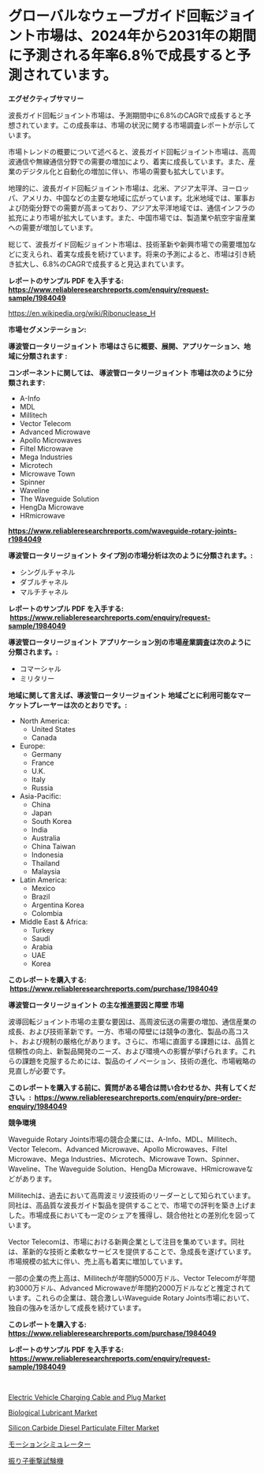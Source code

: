 <p><h1>グローバルなウェーブガイド回転ジョイント市場は、2024年から2031年の期間に予測される年率6.8％で成長すると予測されています。</h1></p><p><strong>エグゼクティブサマリー</strong></p>
<p><p>波長ガイド回転ジョイント市場は、予測期間中に6.8%のCAGRで成長すると予想されています。この成長率は、市場の状況に関する市場調査レポートが示しています。</p><p>市場トレンドの概要について述べると、波長ガイド回転ジョイント市場は、高周波通信や無線通信分野での需要の増加により、着実に成長しています。また、産業のデジタル化と自動化の増加に伴い、市場の需要も拡大しています。</p><p>地理的に、波長ガイド回転ジョイント市場は、北米、アジア太平洋、ヨーロッパ、アメリカ、中国などの主要な地域に広がっています。北米地域では、軍事および防衛分野での需要が高まっており、アジア太平洋地域では、通信インフラの拡充により市場が拡大しています。また、中国市場では、製造業や航空宇宙産業への需要が増加しています。</p><p>総じて、波長ガイド回転ジョイント市場は、技術革新や新興市場での需要増加などに支えられ、着実な成長を続けています。将来の予測によると、市場は引き続き拡大し、6.8%のCAGRで成長すると見込まれています。</p></p>
<p><strong>レポートのサンプル PDF を入手する: <a href="https://www.reliableresearchreports.com/enquiry/request-sample/1984049">https://www.reliableresearchreports.com/enquiry/request-sample/1984049</a></strong></p>
<p><a href="https://en.wikipedia.org/wiki/Ribonuclease_H">https://en.wikipedia.org/wiki/Ribonuclease_H</a></p>
<p><strong>市場セグメンテーション:</strong></p>
<p><strong> 導波管ロータリージョイント 市場はさらに概要、展開、アプリケーション、地域に分類されます :</strong></p>
<p><strong>コンポーネントに関しては、 導波管ロータリージョイント 市場は次のように分類されます: &nbsp;</strong></p>
<p><ul><li>A-Info</li><li>MDL</li><li>Millitech</li><li>Vector Telecom</li><li>Advanced Microwave</li><li>Apollo Microwaves</li><li>Filtel Microwave</li><li>Mega Industries</li><li>Microtech</li><li>Microwave Town</li><li>Spinner</li><li>Waveline</li><li>The Waveguide Solution</li><li>HengDa Microwave</li><li>HRmicrowave</li></ul></p>
<p><strong><a href="https://www.reliableresearchreports.com/waveguide-rotary-joints-r1984049">https://www.reliableresearchreports.com/waveguide-rotary-joints-r1984049</a></strong></p>
<p><strong> 導波管ロータリージョイント タイプ別の市場分析は次のように分類されます。:</strong></p>
<p><ul><li>シングルチャネル</li><li>ダブルチャネル</li><li>マルチチャネル</li></ul></p>
<p><strong>レポートのサンプル PDF を入手する: &nbsp;<a href="https://www.reliableresearchreports.com/enquiry/request-sample/1984049">https://www.reliableresearchreports.com/enquiry/request-sample/1984049</a></strong></p>
<p><strong> 導波管ロータリージョイント アプリケーション別の市場産業調査は次のように分類されます。:</strong></p>
<p><ul><li>コマーシャル</li><li>ミリタリー</li></ul></p>
<p><strong>地域に関して言えば、導波管ロータリージョイント 地域ごとに利用可能なマーケットプレーヤーは次のとおりです。:</strong></p>
<p><ul>
    <li>
        North America:
        <ul>
            <li>United States</li>
            <li>Canada</li>
        </ul>
    </li>
    <li>
        Europe:
        <ul>
            <li>Germany</li>
            <li>France</li>
            <li>U.K.</li>
            <li>Italy</li>
            <li>Russia</li>
        </ul>
    </li>
    <li>
        Asia-Pacific:
        <ul>
            <li>China</li>
            <li>Japan</li>
            <li>South Korea</li>
            <li>India</li>
            <li>Australia</li>
            <li>China Taiwan</li>
            <li>Indonesia</li>
            <li>Thailand</li>
            <li>Malaysia</li>
        </ul>
    </li>
    <li>
        Latin America:
        <ul>
            <li>Mexico</li>
            <li>Brazil</li>
            <li>Argentina Korea</li>
            <li>Colombia</li>
        </ul>
    </li>
    <li>
        Middle East & Africa:
        <ul>
            <li>Turkey</li>
            <li>Saudi</li>
            <li>Arabia</li>
            <li>UAE</li>
            <li>Korea</li>
        </ul>
    </li>
    </ul></p>
<p><strong>このレポートを購入する: &nbsp;<a href="https://www.reliableresearchreports.com/purchase/1984049">https://www.reliableresearchreports.com/purchase/1984049</a></strong></p>
<p><strong>導波管ロータリージョイント の主な推進要因と障壁 市場</strong></p>
<p><p>波導回転ジョイント市場の主要な要因は、高周波伝送の需要の増加、通信産業の成長、および技術革新です。一方、市場の障壁には競争の激化、製品の高コスト、および規制の厳格化があります。さらに、市場に直面する課題には、品質と信頼性の向上、新製品開発のニーズ、および環境への影響が挙げられます。これらの課題を克服するためには、製品のイノベーション、技術の進化、市場戦略の見直しが必要です。</p></p>
<p><strong>このレポートを購入する前に、質問がある場合は問い合わせるか、共有してください。:&nbsp; <a href="https://www.reliableresearchreports.com/enquiry/pre-order-enquiry/1984049">https://www.reliableresearchreports.com/enquiry/pre-order-enquiry/1984049</a></strong></p>
<p><strong>競争環境</strong></p>
<p><p>Waveguide Rotary Joints市場の競合企業には、A-Info、MDL、Millitech、Vector Telecom、Advanced Microwave、Apollo Microwaves、Filtel Microwave、Mega Industries、Microtech、Microwave Town、Spinner、Waveline、The Waveguide Solution、HengDa Microwave、HRmicrowaveなどがあります。</p><p>Millitechは、過去において高周波ミリ波技術のリーダーとして知られています。同社は、高品質な波長ガイド製品を提供することで、市場での評判を築き上げました。市場成長においても一定のシェアを獲得し、競合他社との差別化を図っています。</p><p>Vector Telecomは、市場における新興企業として注目を集めています。同社は、革新的な技術と柔軟なサービスを提供することで、急成長を遂げています。市場規模の拡大に伴い、売上高も着実に増加しています。</p><p>一部の企業の売上高は、Millitechが年間約5000万ドル、Vector Telecomが年間約3000万ドル、Advanced Microwaveが年間約2000万ドルなどと推定されています。これらの企業は、競合激しいWaveguide Rotary Joints市場において、独自の強みを活かして成長を続けています。</p></p>
<p><strong>このレポートを購入する: &nbsp; <a href="https://www.reliableresearchreports.com/purchase/1984049">https://www.reliableresearchreports.com/purchase/1984049</a></strong></p>
<p><strong>レポートのサンプル PDF を入手する: &nbsp;<a href="https://www.reliableresearchreports.com/enquiry/request-sample/1984049">https://www.reliableresearchreports.com/enquiry/request-sample/1984049</a></strong><strong></strong></p>
<p>&nbsp;</p>
<p><p><a href="https://github.com/sydneyHley85/Market-Research-Report-List-1/blob/main/electric-vehicle-charging-cable-and-plug-market.md">Electric Vehicle Charging Cable and Plug Market</a></p><p><a href="https://medium.com/@luke.russell779/emerging-trends-in-biological-lubricant-market-global-outlook-and-future-prospects-from-2024-20a4d6409515">Biological Lubricant Market</a></p><p><a href="https://github.com/neilMartin36/Market-Research-Report-List-1/blob/main/silicon-carbide-diesel-particulate-filter-market.md">Silicon Carbide Diesel Particulate Filter Market</a></p><p><a href="https://github.com/DanykaKilback/Market-Research-Report-List-2/blob/main/827601911758.md">モーションシミュレーター</a></p><p><a href="https://github.com/RandallRunte2023/Market-Research-Report-List-2/blob/main/254228811757.md">振り子衝撃試験機</a></p></p>
